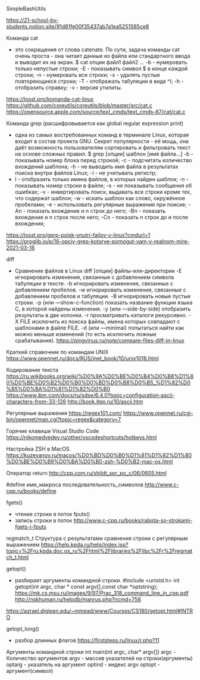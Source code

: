 
SimpleBashUtils

https://21-school-by-students.notion.site/91d81fe00f35437ab7a1ea5251585ce8

Команда cat 
- это сокращения от слова catenate. По сути, задача команды cat очень проста - она читает данные из файла или стандартного ввода и выводит их на экран. 
$ cat опции файл1 файл2 ...
-b - нумеровать только непустые строки;
-E - показывать символ $ в конце каждой строки;
-n - нумеровать все строки;
-s - удалять пустые повторяющиеся строки;
-T - отображать табуляции в виде ^I;
-h - отобразить справку;
-v - версия утилиты.

https://losst.pro/komanda-cat-linux
https://github.com/coreutils/coreutils/blob/master/src/cat.c
https://opensource.apple.com/source/text_cmds/text_cmds-87/cat/cat.c

Команда grep (расшифровывается как global regular expression print) 
- одна из самых востребованных команд в терминале Linux, которая входит в состав проекта GNU. Секрет популярности - её мощь, она даёт возможность пользователям сортировать и фильтровать текст на основе сложных правил.
$ grep [опции] шаблон [имя файла...]
-b - показывать номер блока перед строкой;
-c - подсчитать количество вхождений шаблона;
-h - не выводить имя файла в результатах поиска внутри файлов Linux;
-i - не учитывать регистр;
- l - отобразить только имена файлов, в которых найден шаблон;
-n - показывать номер строки в файле;
-s - не показывать сообщения об ошибках;
-v - инвертировать поиск, выдавать все строки кроме тех, что содержат шаблон;
-w - искать шаблон как слово, окружённое пробелами;
-e - использовать регулярные выражения при поиске;
-An - показать вхождение и n строк до него;
-Bn - показать вхождение и n строк после него;
-Cn - показать n строк до и после вхождения;

https://losst.pro/gerp-poisk-vnutri-fajlov-v-linux?cmdurl=1
https://proglib.io/p/16-opciy-grep-kotorye-pomogut-vam-v-realnom-mire-2021-03-16

diff
- Сравнение файлов в Linux 
diff [опции] файлы-или-директории
-E	игнорировать изменения, связанные с добавлением символа табуляции в тексте.
-b	игнорировать изменения, связанные с добавлением пробелов.
-w	игнорировать изменения, связанные с добавлением пробелов и табуляции.
-B	игнорировать новые пустые строки.
-p (или —show-c-function)	показать название функции языка C, в которой найдены изменения.
-y (или —side-by-side)	отобразить результаты в две колонки.
-r	просматривать каталоги рекурсивно.
-X FILE	исключить из поиска файлы, имена которых совпадают с шаблонами в файле FILE.
-d (или —minimal)	попытаться найти как можно меньше изменений (то есть исключить ложные срабатывания).
https://pingvinus.ru/note/compare-files-diff-in-linux


Краткий справочник по командам UNIX
https://www.opennet.ru/docs/RUS/inet_book/10/unix1018.html

Кодирование текста
https://ru.wikibooks.org/wiki/%D0%9A%D0%BE%D0%B4%D0%B8%D1%80%D0%BE%D0%B2%D0%B0%D0%BD%D0%B8%D0%B5_%D1%82%D0%B5%D0%BA%D1%81%D1%82%D0%B0
https://www.ibm.com/docs/ru/sdse/6.4.0?topic=configuration-ascii-characters-from-33-126
http://book.itep.ru/10/ascii.htm

Регулярные выражения
https://regex101.com/
https://www.opennet.ru/cgi-bin/opennet/man.cgi?topic=regex&category=7

Горячие клавиши Visual Studio Code
https://nikomedvedev.ru/other/vscodeshortcuts/hotkeys.html

Настройка ZSH в MacOS
https://kuzevanov.ru/macos/%D0%BD%D0%B0%D1%81%D1%82%D1%80%D0%BE%D0%B9%D0%BA%D0%B0-zsh-%D0%B2-mac-os.html

Оператор return
http://cpp.com.ru/shildt_spr_po_c/06/0605.html

#define имя_макроса последовательность_символов
http://www.c-cpp.ru/books/define

fgets()
- чтение строки в поток
fputs()
- запись строки в поток
http://www.c-cpp.ru/books/rabota-so-strokami-fgets-i-fputs

regmatch_t
Структура с результатами сравнения строки с регулярным выражением
https://help.kpda.ru/help/index.jsp?topic=%2Fru.kpda.doc.os_ru%2Fhtml%2Flibraries%2Flibc%2Fr%2Fregmatch_t.html

getopt()
- разбирает аргументы командной строки.
#include <unistd.h>
int getopt(int argc, char * const argv[],const char *optstring);
https://mk.cs.msu.ru/images/9/97/Prac_318_command_line_in_cpp.pdf
http://nskhuman.ru/helpdb/manrus.php?ncmd=756

https://azrael.digipen.edu/~mmead/www/Courses/CS180/getopt.html#INTRO

getopt_long()
+ разбор длинных флагов
https://firststeps.ru/linux/r.php?11

Аргументы командной строки
int main(int argc, char* argv[])
argc  - Количество аргументов
argv  - массив указателей на строки(аргументы)
optarg - указатель на аргумент
optind - индекс argv
optopt - аргумент(символ)


